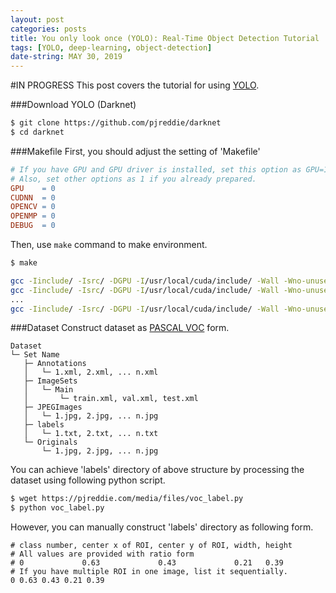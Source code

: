 ```yaml
---
layout: post
categories: posts
title: You only look once (YOLO): Real-Time Object Detection Tutorial
tags: [YOLO, deep-learning, object-detection]
date-string: MAY 30, 2019
---
```


#IN PROGRESS
This post covers the tutorial for using <a href="https://pjreddie.com/darknet/yolo/">YOLO</a>.  

###Download YOLO (Darknet)
``` sh
$ git clone https://github.com/pjreddie/darknet
$ cd darknet
```

###Makefile
First, you should adjust the setting of 'Makefile'  
``` Makefile
# If you have GPU and GPU driver is installed, set this option as GPU=1
# Also, set other options as 1 if you already prepared.
GPU    = 0
CUDNN  = 0
OPENCV = 0
OPENMP = 0
DEBUG  = 0
```
Then, use ```make``` command to make environment.  
``` sh
$ make

gcc -Iinclude/ -Isrc/ -DGPU -I/usr/local/cuda/include/ -Wall -Wno-unused-result -Wno-unknown-pragmas -Wfatal-errors -fPIC -Ofast -DGPU -c ./src/gemm.c -o obj/gemm.o
gcc -Iinclude/ -Isrc/ -DGPU -I/usr/local/cuda/include/ -Wall -Wno-unused-result -Wno-unknown-pragmas -Wfatal-errors -fPIC -Ofast -DGPU -c ./src/utils.c -o obj/utils.o
...
gcc -Iinclude/ -Isrc/ -DGPU -I/usr/local/cuda/include/ -Wall -Wno-unused-result -Wno-unknown-pragmas -Wfatal-errors -fPIC -Ofast -DGPU obj/captcha.o obj/lsd.o obj/super.o obj/art.o obj/tag.o obj/cifar.o obj/go.o obj/rnn.o obj/segmenter.o obj/regressor.o obj/classifier.o obj/coco.o obj/yolo.o obj/detector.o obj/nightmare.o obj/instance-segmenter.o obj/darknet.o libdarknet.a -o darknet -lm -pthread -L/usr/local/cuda/lib64 -lcuda -lcudart -lcublas -lcurand -lstdc++ libdarknet.a
```

###Dataset
Construct dataset as <a href="http://host.robots.ox.ac.uk/pascal/VOC/">PASCAL VOC</a> form.  
```
Dataset
└─ Set Name
   ├─ Annotations
   │   └─ 1.xml, 2.xml, ... n.xml
   ├─ ImageSets
   │   └─ Main
   │       └─ train.xml, val.xml, test.xml
   ├─ JPEGImages
   │   └─ 1.jpg, 2.jpg, ... n.jpg
   ├─ labels
   │   └─ 1.txt, 2.txt, ... n.txt
   └─ Originals
       └─ 1.jpg, 2.jpg, ... n.jpg
```

You can achieve 'labels' directory of above structure by processing the dataset using following python script.  
``` sh
$ wget https://pjreddie.com/media/files/voc_label.py
$ python voc_label.py
```

However, you can manually construct 'labels' directory as following form.
``` text
# class number, center x of ROI, center y of ROI, width, height
# All values are provided with ratio form
# 0             0.63             0.43             0.21   0.39
# If you have multiple ROI in one image, list it sequentially.
0 0.63 0.43 0.21 0.39
```
